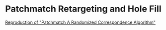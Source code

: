 # Patchmatch Retargeting and Hole Fill
[Reproduction of "Patchmatch A Randomized Correspondence Algorithm"](Patchmatch_Reproduction.pdf)
